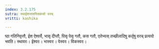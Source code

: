 ```yaml
---
index: 3.2.175
sutra: स्थाईशभासपिसकसो वरच्
vritti: kashika

---
```

ष्ठा गतिनिवृत्तौ, ईश ऐश्वर्ये, भासृ दीप्तौ, पिसृ पेसृ गतौ, कस गतौ, एतेभ्यस् तच्छीलादिषु कर्तृषु वरच् प्रत्ययो भवति। स्थावरः। ईश्वरः। भास्वरः। पेस्वरः। विकस्वरः।